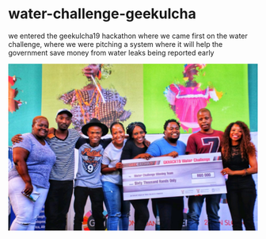 # water-challenge-geekulcha
we entered the geekulcha19 hackathon where we came first on the water challenge, where we were pitching a system where it will help the  government save money from water leaks being reported early



![alt text](https://github.com/mxolic4/water-challenge-geekulcha/blob/master/2.jpg)
